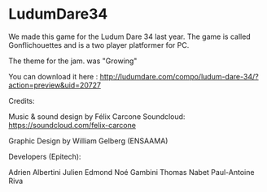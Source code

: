 # LudumDare34

We made this game for the Ludum Dare 34 last year.
The game is called Gonflichouettes and is a two player platformer for PC.

The theme for the jam. was "Growing"

You can download it here : http://ludumdare.com/compo/ludum-dare-34/?action=preview&uid=20727 

Credits: 

Music & sound design by Félix Carcone 
Soundcloud: https://soundcloud.com/felix-carcone 

Graphic Design by William Gelberg (ENSAAMA) 

Developers (Epitech): 

Adrien Albertini 
Julien Edmond 
Noé Gambini 
Thomas Nabet 
Paul-Antoine Riva 
